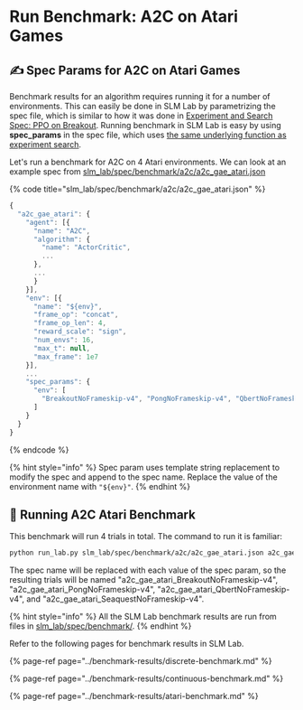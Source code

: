 # Run Benchmark: A2C on Atari Games

## ✍ Spec Params for A2C on Atari Games

Benchmark results for an algorithm requires running it for a number of environments. This can easily be done in SLM Lab by parametrizing the spec file, which is similar to how it was done in [Experiment and Search Spec: PPO on Breakout](search-spec-ppo-on-breakout.md). Running benchmark in SLM Lab is easy by using **spec\_params** in the spec file, which uses [the same underlying function as experiment search](https://github.com/kengz/SLM-Lab/blob/master/run_lab.py#L59).

Let's run a benchmark for A2C on 4 Atari environments. We can look at an example spec from [slm\_lab/spec/benchmark/a2c/a2c\_gae\_atari.json](https://github.com/kengz/SLM-Lab/blob/master/slm_lab/spec/benchmark/a2c/a2c_gae_atari.json)

{% code title="slm\_lab/spec/benchmark/a2c/a2c\_gae\_atari.json" %}
```javascript
{
  "a2c_gae_atari": {
    "agent": [{
      "name": "A2C",
      "algorithm": {
        "name": "ActorCritic",
        ...
      },
      ...
      }
    }],
    "env": [{
      "name": "${env}",
      "frame_op": "concat",
      "frame_op_len": 4,
      "reward_scale": "sign",
      "num_envs": 16,
      "max_t": null,
      "max_frame": 1e7
    }],
    ...
    "spec_params": {
      "env": [
        "BreakoutNoFrameskip-v4", "PongNoFrameskip-v4", "QbertNoFrameskip-v4", "SeaquestNoFrameskip-v4"
      ]
    }
  }
}
```
{% endcode %}

{% hint style="info" %}
Spec param uses template string replacement to modify the spec and append to the spec name. Replace the value of the environment name with `"${env}"`.
{% endhint %}

## 🚀 Running A2C Atari Benchmark

This benchmark will run 4 trials in total. The command to run it is familiar:

```bash
python run_lab.py slm_lab/spec/benchmark/a2c/a2c_gae_atari.json a2c_gae_atari train
```

The spec name will be replaced with each value of the spec param, so the resulting trials will be named "a2c\_gae\_atari\_BreakoutNoFrameskip-v4", "a2c\_gae\_atari\_PongNoFrameskip-v4", "a2c\_gae\_atari\_QbertNoFrameskip-v4", and "a2c\_gae\_atari\_SeaquestNoFrameskip-v4".

{% hint style="info" %}
All the SLM Lab benchmark results are run from files in [slm\_lab/spec/benchmark/](https://github.com/kengz/SLM-Lab/tree/master/slm_lab/spec/benchmark).
{% endhint %}

Refer to the following pages for benchmark results in SLM Lab.

{% page-ref page="../benchmark-results/discrete-benchmark.md" %}

{% page-ref page="../benchmark-results/continuous-benchmark.md" %}

{% page-ref page="../benchmark-results/atari-benchmark.md" %}

